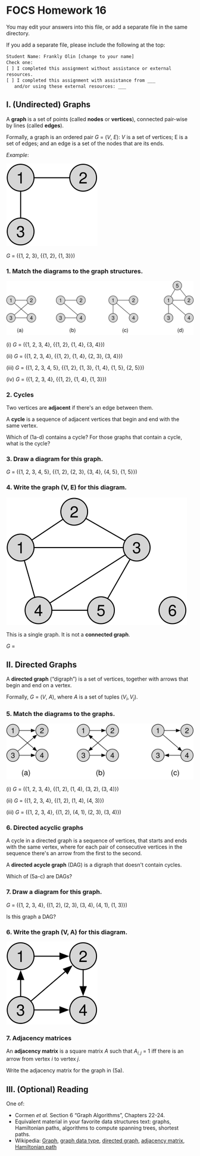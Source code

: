# FOCS Homework 16

You may edit your answers into this file, or add a separate file in the same directory.

If you add a separate file, please include the following at the top:

```
Student Name: Frankly Olin [change to your name]
Check one:
[ ] I completed this assignment without assistance or external resources.
[ ] I completed this assignment with assistance from ___
   and/or using these external resources: ___
```

## I. (Undirected) Graphs

A **graph** is a set of points (called **nodes** or **vertices**), connected pair-wise by lines (called **edges**).

Formally, a graph is an ordered pair *G* = (*V*, *E*): *V* is a set of vertices; E is a set of edges; and an edge is a set of the nodes that are its ends.

*Example*:

![](images/graph-example.svg)

*G* = ({1, 2, 3}, {{1, 2}, {1, 3}})

### 1. Match the diagrams to the graph structures.

![](images/graphs.svg)

(i) *G* = ({1, 2, 3, 4}, {{1, 2}, {1, 4}, {3, 4}})

(ii) *G* = ({1, 2, 3, 4}, {{1, 2}, {1, 4}, {2, 3}, {3, 4}})

(iii) *G* = ({1, 2, 3, 4, 5}, {{1, 2}, {1, 3}, {1, 4}, {1, 5}, {2, 5}})

(iv) *G* = ({1, 2, 3, 4}, {{1, 2}, {1, 4}, {1, 3}})

### 2. Cycles

Two vertices are **adjacent** if there's an edge between them.

A **cycle** is a sequence of adjacent vertices that begin and end with the same vertex.

Which of (1a-d) contains a cycle? For those graphs that contain a cycle, what is the cycle?

### 3. Draw a diagram for this graph.

*G* = ({1, 2, 3, 4, 5}, {{1, 2}, {2, 3}, {3, 4}, {4, 5}, {1, 5}})









### 4. Write the graph (V, E) for this diagram.

![](images/graph.svg)

This is a single graph. It is not a **connected graph**.

*G* =

## II. Directed Graphs

A **directed graph** (“digraph”) is a set of vertices, together with arrows that begin and end on a vertex.

Formally, *G* = (*V*, *A*), where *A* is a set of tuples $(V_i, V_j)$.

### 5. Match the diagrams to the graphs.

![](images/digraphs.svg)

(i) *G* = ({1, 2, 3, 4}, {(1, 2), (1, 4), (3, 2), (3, 4)})

(ii) *G* = ({1, 2, 3, 4}, {(1, 2), (1, 4), (4, 3)})

(iii) *G* = ({1, 2, 3, 4}, {(1, 2), (4, 1), (2, 3), (3, 4)})

### 6. Directed acyclic graphs

A cycle in a directed graph is a sequence of vertices, that starts and ends with the same vertex, where for each pair of consecutive vertices in the sequence there's an arrow from the first to the second.

A **directed acycle graph** (DAG) is a digraph that doesn't contain cycles.

Which of (5a-c) are DAGs?

### 7. Draw a diagram for this graph.











*G* = ({1, 2, 3, 4}, {(1, 2), (2, 3), (3, 4), (4, 1), (1, 3)})

Is this graph a DAG?

### 6. Write the graph (V, A) for this diagram.

![](images/digraph.svg)



### 7. Adjacency matrices 

An **adjacency matrix** is a square matrix *A* such that $A_{i,j}$ = 1 iff there is an arrow from vertex *i* to vertex *j*.

Write the adjacency matrix for the graph in (5a).

## III. (Optional) Reading

One of:

* Cormen *et al.* Section 6 “Graph Algorithms”, Chapters 22-24.
* Equivalent material in your favorite data structures text: graphs, Hamiltonian paths, algorithms to compute spanning trees, shortest paths.
* Wikipedia: [Graph](https://en.wikipedia.org/wiki/Graph_(discrete_mathematics)), [graph data type](https://en.wikipedia.org/wiki/Graph_(abstract_data_type)), [directed graph](https://en.wikipedia.org/wiki/Directed_graph), [adjacency matrix](https://en.wikipedia.org/wiki/Adjacency_matrix), [Hamiltonian path](https://en.wikipedia.org/wiki/Hamiltonian_path)

